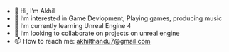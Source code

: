 - 👋 Hi, I’m Akhil
- 👀 I’m interested in Game Devlopment, Playing games, producing music
- 🌱 I’m currently learning Unreal Engine 4
- 💞️ I’m looking to collaborate on projects on unreal engine
- 📫 How to reach me: akhilthandu7@gmail.com

<!---
MacAkhil/MacAkhil is a ✨ special ✨ repository because its `README.md` (this file) appears on your GitHub profile.
You can click the Preview link to take a look at your changes.
--->
